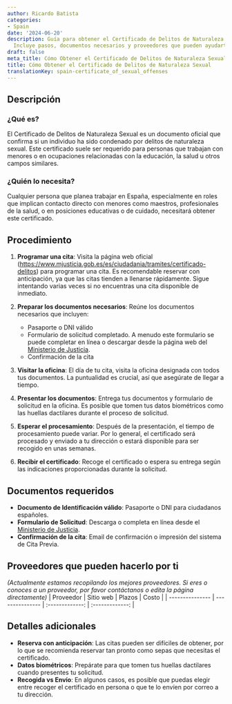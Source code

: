 ```yaml
---
author: Ricardo Batista
categories:
- Spain
date: '2024-06-20'
description: Guía para obtener el Certificado de Delitos de Naturaleza Sexual en España.
  Incluye pasos, documentos necesarios y proveedores que pueden ayudarte.
draft: false
meta_title: Cómo Obtener el Certificado de Delitos de Naturaleza Sexual
title: Cómo Obtener el Certificado de Delitos de Naturaleza Sexual
translationKey: spain-certificate_of_sexual_offenses
---
```



## Descripción
### ¿Qué es?
El Certificado de Delitos de Naturaleza Sexual es un documento oficial que confirma si un individuo ha sido condenado por delitos de naturaleza sexual. Este certificado suele ser requerido para personas que trabajan con menores o en ocupaciones relacionadas con la educación, la salud u otros campos similares.

### ¿Quién lo necesita?
Cualquier persona que planea trabajar en España, especialmente en roles que implican contacto directo con menores como maestros, profesionales de la salud, o en posiciones educativas o de cuidado, necesitará obtener este certificado.

## Procedimiento
1. **Programar una cita**: Visita la página web oficial (https://www.mjusticia.gob.es/es/ciudadania/tramites/certificado-delitos) para programar una cita. Es recomendable reservar con anticipación, ya que las citas tienden a llenarse rápidamente. Sigue intentando varias veces si no encuentras una cita disponible de inmediato.

2. **Preparar los documentos necesarios**: Reúne los documentos necesarios que incluyen:
   - Pasaporte o DNI válido
   - Formulario de solicitud completado. A menudo este formulario se puede completar en línea o descargar desde la página web del [Ministerio de Justicia](https://www.mjusticia.gob.es).
   - Confirmación de la cita

3. **Visitar la oficina**: El día de tu cita, visita la oficina designada con todos tus documentos. La puntualidad es crucial, así que asegúrate de llegar a tiempo.

4. **Presentar los documentos**: Entrega tus documentos y formulario de solicitud en la oficina. Es posible que tomen tus datos biométricos como las huellas dactilares durante el proceso de solicitud.

5. **Esperar el procesamiento**: Después de la presentación, el tiempo de procesamiento puede variar. Por lo general, el certificado será procesado y enviado a tu dirección o estará disponible para ser recogido en unas semanas.

6. **Recibir el certificado**: Recoge el certificado o espera su entrega según las indicaciones proporcionadas durante la solicitud.

## Documentos requeridos
- **Documento de Identificación válido**: Pasaporte o DNI para ciudadanos españoles.
- **Formulario de Solicitud**: Descarga o completa en línea desde el [Ministerio de Justicia](https://www.mjusticia.gob.es/es/ciudadania/tramites/certificado-delitos).
- **Confirmación de la cita**: Email de confirmación o impresión del sistema de Cita Previa.

## Proveedores que pueden hacerlo por ti
_(Actualmente estamos recopilando los mejores proveedores. Si eres o conoces a un proveedor, por favor contáctanos o edita la página directamente)_
| Proveedor        |     Sitio web     |     Plazos    |       Costo      |
| --------------- | --------------- |  :-------------: | :-------------: |

## Detalles adicionales
- **Reserva con anticipación**: Las citas pueden ser difíciles de obtener, por lo que se recomienda reservar tan pronto como sepas que necesitas el certificado.
- **Datos biométricos**: Prepárate para que tomen tus huellas dactilares cuando presentes tu solicitud.
- **Recogida vs Envío**: En algunos casos, es posible que puedas elegir entre recoger el certificado en persona o que te lo envíen por correo a tu dirección.